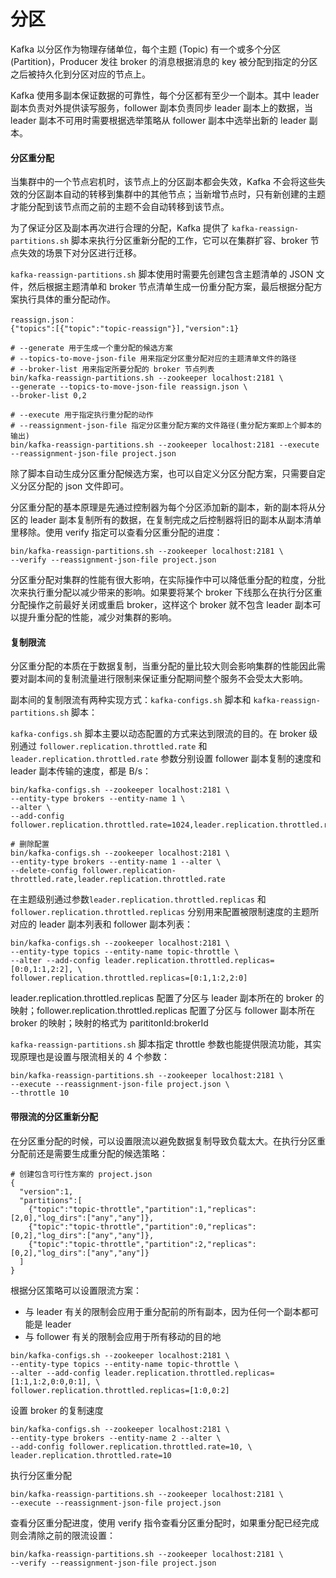 # 分区
Kafka 以分区作为物理存储单位，每个主题 (Topic) 有一个或多个分区 (Partition)，Producer 发往 broker 的消息根据消息的 key 被分配到指定的分区之后被持久化到分区对应的节点上。

Kafka 使用多副本保证数据的可靠性，每个分区都有至少一个副本。其中 leader 副本负责对外提供读写服务，follower 副本负责同步 leader 副本上的数据，当 leader 副本不可用时需要根据选举策略从 follower 副本中选举出新的 leader 副本。



#### 分区重分配
当集群中的一个节点宕机时，该节点上的分区副本都会失效，Kafka 不会将这些失效的分区副本自动的转移到集群中的其他节点；当新增节点时，只有新创建的主题才能分配到该节点而之前的主题不会自动转移到该节点。

为了保证分区及副本再次进行合理的分配，Kafka 提供了 ```kafka-reassign-partitions.sh``` 脚本来执行分区重新分配的工作，它可以在集群扩容、broker 节点失效的场景下对分区进行迁移。

```kafka-reassign-partitions.sh``` 脚本使用时需要先创建包含主题清单的 JSON 文件，然后根据主题清单和 broker 节点清单生成一份重分配方案，最后根据分配方案执行具体的重分配动作。
```shell
reassign.json：
{"topics":[{"topic":"topic-reassign"}],"version":1}

# --generate 用于生成一个重分配的候选方案
# --topics-to-move-json-file 用来指定分区重分配对应的主题清单文件的路径
# --broker-list 用来指定所要分配的 broker 节点列表
bin/kafka-reassign-partitions.sh --zookeeper localhost:2181 \
--generate --topics-to-move-json-file reassign.json \
--broker-list 0,2

# --execute 用于指定执行重分配的动作
# --reassignment-json-file 指定分区重分配方案的文件路径(重分配方案即上个脚本的输出)
bin/kafka-reassign-partitions.sh --zookeeper localhost:2181 --execute --reassignment-json-file project.json
```
除了脚本自动生成分区重分配候选方案，也可以自定义分区分配方案，只需要自定义分区分配的 json 文件即可。

分区重分配的基本原理是先通过控制器为每个分区添加新的副本，新的副本将从分区的 leader 副本复制所有的数据，在复制完成之后控制器将旧的副本从副本清单里移除。使用 verify 指定可以查看分区重分配的进度：
```shell
bin/kafka-reassign-partitions.sh --zookeeper localhost:2181 \
--verify --reassignment-json-file project.json
```
分区重分配对集群的性能有很大影响，在实际操作中可以降低重分配的粒度，分批次来执行重分配以减少带来的影响。如果要将某个 broker 下线那么在执行分区重分配操作之前最好关闭或重启 broker，这样这个 broker 就不包含 leader 副本可以提升重分配的性能，减少对集群的影响。
#### 复制限流
分区重分配的本质在于数据复制，当重分配的量比较大则会影响集群的性能因此需要对副本间的复制流量进行限制来保证重分配期间整个服务不会受太大影响。

副本间的复制限流有两种实现方式：```kafka-configs.sh``` 脚本和 ```kafka-reassign-partitions.sh``` 脚本：

```kafka-configs.sh``` 脚本主要以动态配置的方式来达到限流的目的。在 broker 级别通过 ```follower.replication.throttled.rate``` 和 ```leader.replication.throttled.rate``` 参数分别设置 follower 副本复制的速度和 leader 副本传输的速度，都是 B/s：
```shell
bin/kafka-configs.sh --zookeeper localhost:2181 \
--entity-type brokers --entity-name 1 \
--alter \
--add-config follower.replication.throttled.rate=1024,leader.replication.throttled.rate=1024

# 删除配置
bin/kafka-configs.sh --zookeeper localhost:2181 \
--entity-type brokers --entity-name 1 --alter \
--delete-config follower.replication-throttled.rate,leader.replication.throttled.rate
```
在主题级别通过参数```leader.replication.throttled.replicas``` 和 ```follower.replication.throttled.replicas``` 分别用来配置被限制速度的主题所对应的 leader 副本列表和 follower 副本列表：
```shell
bin/kafka-configs.sh --zookeeper localhost:2181 \
--entity-type topics --entity-name topic-throttle \
--alter --add-config leader.replication.throttled.replicas=[0:0,1:1,2:2], \
follower.replication.throttled.replicas=[0:1,1:2,2:0]
```
leader.replication.throttled.replicas 配置了分区与 leader 副本所在的 broker 的映射；follower.replication.throttled.replicas 配置了分区与 follower 副本所在 broker 的映射；映射的格式为 parititonId:brokerId

```kafka-reassign-partitions.sh``` 脚本指定 throttle 参数也能提供限流功能，其实现原理也是设置与限流相关的 4 个参数：
```shell
bin/kafka-reassign-partitions.sh --zookeeper localhost:2181 \
--execute --reassignment-json-file project.json \
--throttle 10
```

#### 带限流的分区重新分配
在分区重分配的时候，可以设置限流以避免数据复制导致负载太大。在执行分区重分配前还是需要生成重分配的候选策略：
```shell
# 创建包含可行性方案的 project.json
{
  "version":1,
  "partitions":[
    {"topic":"topic-throttle","partition":1,"replicas":[2,0],"log_dirs":["any","any"]},
    {"topic":"topic-throttle","partition":0,"replicas":[0,2],"log_dirs":["any","any"]},
    {"topic":"topic-throttle","partition":2,"replicas":[0,2],"log_dirs":["any","any"]}
  ]
}
```
根据分区策略可以设置限流方案：
- 与 leader 有关的限制会应用于重分配前的所有副本，因为任何一个副本都可能是 leader
- 与 follower 有关的限制会应用于所有移动的目的地
```
bin/kafka-configs.sh --zookeeper localhost:2181 \
--entity-type topics --entity-name topic-throttle \
--alter --add-config leader.replication.throttled.replicas=[1:1,1:2,0:0,0:1], \
follower.replication.throttled.replicas=[1:0,0:2]
```
设置 broker 的复制速度
```
bin/kafka-configs.sh --zookeeper localhost:2181 \
--entity-type brokers --entity-name 2 --alter \
--add-config follower.replication.throttled.rate=10, \
leader.replication.throttled.rate=10
```
执行分区重分配
```
bin/kafka-reassign-partitions.sh --zookeeper localhost:2181 \
--execute --reassignment-json-file project.json
```
查看分区重分配进度，使用 verify 指令查看分区重分配时，如果重分配已经完成则会清除之前的限流设置：
```
bin/kafka-reassign-partitions.sh --zookeeper localhost:2181 \
--verify --reassignment-json-file project.json
```